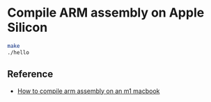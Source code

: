 # Compile ARM assembly on Apple Silicon

```bash
make
./hello
```

## Reference

- [How to compile arm assembly on an m1 macbook](https://stackoverflow.com/questions/69974380/how-to-compile-arm-assembly-on-an-m1-macbook)
